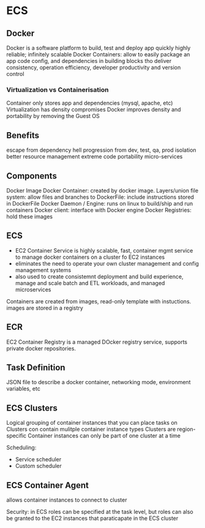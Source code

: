 # ECS

## Docker
Docker is a software platform to build, test and deploy app quickly
highly reliable;
infinitely scalable
Docker Containers: allow to easily package an app code config, and dependencies in building blocks tho deliver consistency, operation efficiency, developer productivity and version control

### Virtualization vs Containerisation
Container only stores app and dependencies (mysql, apache, etc)
Virtualization has density compromises
Docker improves density and portability by removing the Guest OS

Benefits
--------
escape from dependency hell
progression from dev, test, qa, prod
isolation
better resource management
extreme code portability
micro-services

Components
----------
Docker Image
Docker Container: created by docker image.
Layers/union file system: allow files and branches to
DockerFile: include instructions stored in DockerFile
Docker Daemon / Engine: runs on linux to build/ship and run containers
Docker client: interface with Docker engine
Docker Registries: hold these images

## ECS
- EC2 Container Service is highly scalable, fast, container mgmt service to manage docker containers on a cluster fo EC2 instances
- eliminates the need to operate your own cluster management and config management systems
- also used to create consistemnt deployment and build experience, manage and scale batch and ETL workloads, and managed microservices

Containers are created from images, read-only template with instuctions.
images are stored in a registry

## ECR
EC2 Container Registry is a managed DOcker registry service, supports private docker repositories.

Task Definition
---------------
JSON file to describe a docker container, networking mode, environment variables, etc

ECS Clusters
------------
Logical grouping of container instances that you can place tasks on
Clusters con contain mulitple container instance types
Clusters are region-specific
Container instances can only be part of one cluster at a time

Scheduling:
* Service scheduler
* Custom scheduler

ECS Container Agent
-------------------
allows container instances to connect to cluster

Security:
in ECS roles can be specified at the task level, but roles can also be granted to the EC2 instances that paraticapate in the ECS cluster








